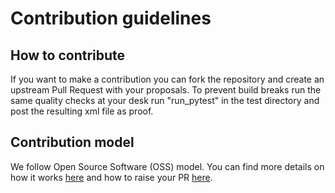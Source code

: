 # Contribution guidelines

## How to contribute

If you want to make a contribution you can fork the repository and create an upstream Pull Request with your proposals.
To prevent build breaks run the same quality checks at your desk run "run_pytest" in 
the test directory and post the resulting xml file as proof. 


## Contribution model

We follow Open Source Software (OSS) model. You can find more details on how it works [here](https://confluence.atlas.philips.com/display/GITHUB/Contribution+Models) and how to raise your PR [here](https://github.com/philips-internal/guidance/blob/main/templates/CONTRIBUTING.MD#oss-model).